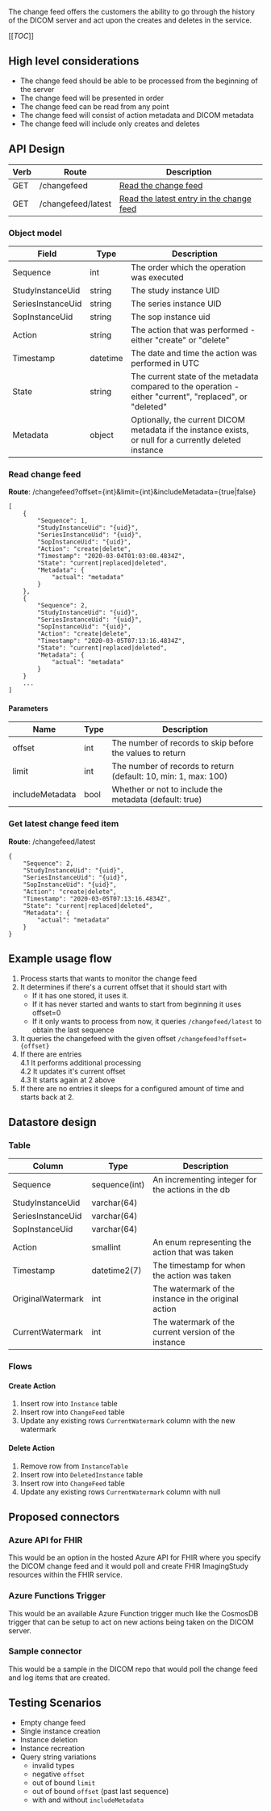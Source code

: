 The change feed offers the customers the ability to go through the history of the DICOM server and act upon the creates and deletes in the service.

[[_TOC_]]

## High level considerations
* The change feed should be able to be processed from the beginning of the server
* The change feed will be presented in order
* The change feed can be read from any point
* The change feed will consist of action metadata and DICOM metadata
* The change feed will include only creates and deletes

## API Design

Verb | Route | Description
--- | --- | ---
GET | /changefeed | [Read the change feed](#Read_change_feed)
GET | /changefeed/latest | [Read the latest entry in the change feed](#Get_latest_change_feed_item)

### Object model
Field               | Type      | Description
------------------- | --------- | ---
Sequence            | int       | The order which the operation was executed
StudyInstanceUid    | string    | The study instance UID
SeriesInstanceUid   | string    | The series instance UID
SopInstanceUid      | string    | The sop instance uid
Action              | string    | The action that was performed - either "create" or "delete"
Timestamp           | datetime  | The date and time the action was performed in UTC
State               | string    | The current state of the metadata compared to the operation - either "current", "replaced", or "deleted"
Metadata            | object    | Optionally, the current DICOM metadata if the instance exists, or null for a currently deleted instance

### Read change feed
**Route**: /changefeed?offset={int}&limit={int}&includeMetadata={true|false}
```
[
    {
        "Sequence": 1,
        "StudyInstanceUid": "{uid}",
        "SeriesInstanceUid": "{uid}",
        "SopInstanceUid": "{uid}",
        "Action": "create|delete",
        "Timestamp": "2020-03-04T01:03:08.4834Z",
        "State": "current|replaced|deleted",
        "Metadata": {
            "actual": "metadata"
        }
    },
    {
        "Sequence": 2,
        "StudyInstanceUid": "{uid}",
        "SeriesInstanceUid": "{uid}",
        "SopInstanceUid": "{uid}",
        "Action": "create|delete",
        "Timestamp": "2020-03-05T07:13:16.4834Z",
        "State": "current|replaced|deleted",
        "Metadata": {
            "actual": "metadata"
        }
    }
    ...
]
```

#### Parameters
Name            | Type | Description
--------------- | ---- | ---
offset          | int  | The number of records to skip before the values to return
limit           | int  | The number of records to return (default: 10, min: 1, max: 100)
includeMetadata | bool | Whether or not to include the metadata (default: true)

### Get latest change feed item
**Route**: /changefeed/latest
```
{
    "Sequence": 2,
    "StudyInstanceUid": "{uid}",
    "SeriesInstanceUid": "{uid}",
    "SopInstanceUid": "{uid}",
    "Action": "create|delete",
    "Timestamp": "2020-03-05T07:13:16.4834Z",
    "State": "current|replaced|deleted",
    "Metadata": {
        "actual": "metadata"
    }
}
```
## Example usage flow
1. Process starts that wants to monitor the change feed
2. It determines if there's a current offset that it should start with
   * If it has one stored, it uses it.
   * If it has never started and wants to start from beginning it uses offset=0  
   * If it only wants to process from now, it queries `/changefeed/latest` to obtain the last sequence
3. It queries the changefeed with the given offset `/changefeed?offset={offset}`
4. If there are entries  
  4.1 It performs additional processing  
  4.2 It updates it's current offset  
  4.3 It starts again at 2 above  
5. If there are no entries it sleeps for a configured amount of time and starts back at 2.


## Datastore design
### Table
Column              | Type          | Description
------------------- | ------------- | ---
Sequence            | sequence(int) | An incrementing integer for the actions in the db
StudyInstanceUid    | varchar(64)   |
SeriesInstanceUid   | varchar(64)   |
SopInstanceUid      | varchar(64)   |
Action              | smallint      | An enum representing the action that was taken
Timestamp           | datetime2(7)  | The timestamp for when the action was taken
OriginalWatermark   | int           | The watermark of the instance in the original action
CurrentWatermark    | int           | The watermark of the current version of the instance

### Flows
#### Create Action
1. Insert row into `Instance` table
2. Insert row into `ChangeFeed` table
3. Update any existing rows `CurrentWatermark` column with the new watermark

#### Delete Action
1. Remove row from `InstanceTable`
2. Insert row into `DeletedInstance` table
3. Insert row into `ChangeFeed` table
3. Update any existing rows `CurrentWatermark` column with null

## Proposed connectors
### Azure API for FHIR
This would be an option in the hosted Azure API for FHIR where you specify the DICOM change feed and it would poll and create FHIR ImagingStudy resources within the FHIR service.

### Azure Functions Trigger
This would be an available Azure Function trigger much like the CosmosDB trigger that can be setup to act on new actions being taken on the DICOM server.

### Sample connector
This would be a sample in the DICOM repo that would poll the change feed and log items that are created.

## Testing Scenarios
* Empty change feed
* Single instance creation
* Instance deletion
* Instance recreation
* Query string variations
    * invalid types
    * negative `offset`
    * out of bound `limit`
    * out of bound `offset` (past last sequence)
    * with and without `includeMetadata`